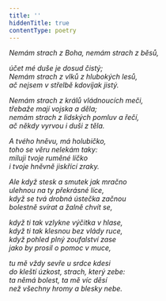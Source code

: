 ```yaml
---
title: ''
hiddenTitle: true
contentType: poetry
---
```


<section>

_Nemám strach z Boha, nemám strach z běsů,_

_účet mé duše je dosud čistý;  
Nemám strach z vlků z hlubokých lesů,  
ač nejsem v střelbě kdovíjak jistý._

</section>

<section>

_Nemám strach z králů vládnoucích meči,  
třebaže mají vojska a děla;  
nemám strach z lidských pomluv a řečí,  
ač někdy vyrvou i duši z těla._

</section>

<section>

_A tvého hněvu, má holubičko,  
toho se věru nelekám taky:  
miluji tvoje ruměné líčko  
i tvoje hněvně jiskřící zraky._

</section>

<section>

_Ale když stesk a smutek jak mračno  
ulehnou na ty překrásné líce,  
když se tvá drobná ústečka začnou  
bolestně svírat a žalně chvít se,_

</section>

<section>

_když ti tak vzlykne výčitka v hlase,  
když ti tak klesnou bez vlády ruce,  
když pohled plný zoufalství zase  
jako by prosil o pomoc v muce,_

</section>

<section>

_tu mě vždy sevře u srdce kdesi  
do kleští úzkost, strach, který zebe:  
ta němá bolest, ta mě víc děsí  
než všechny hromy a blesky nebe._

</section>

